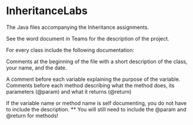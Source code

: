 # InheritanceLabs
The Java files accompanying the Inheritance assignments.  

See the word document in Teams for the description of the project. 

For every class include the following documentation:

Comments at the beginning of the file with a short description of the class, your name, and the date.

A comment before each variable explaining the purpose of the variable.
Comments before each method describing what the method does, its parameters (@param) and what it returns (@return)

If the variable name or method name is self documenting, you do not have to include the description.  ** You will still need to include the @param and @return for methods!  

